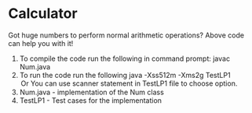 # Calculator

Got huge numbers to perform normal arithmetic operations? 
Above code can help you with it!


1. To compile the code run the following in command prompt:
	   javac Num.java
2. To run the code run the following
	  java -Xss512m -Xms2g TestLP1 <option>
Or 
You can use scanner statement in TestLP1 file to choose option.
3. Num.java - implementation of the Num class
4. TestLP1 - Test cases for the implementation

